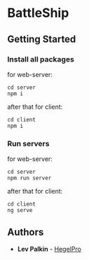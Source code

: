 # BattleShip

## Getting Started

### Install all packages

for web-server:
```
cd server
npm i

```
after that for client:
```
cd client
npm i

```

### Run servers

for web-server:
```
cd server
npm run server

```
after that for client:
```
cd client
ng serve

```


## Authors

* **Lev Palkin** - [HegelPro](https://github.com/HegelPro)